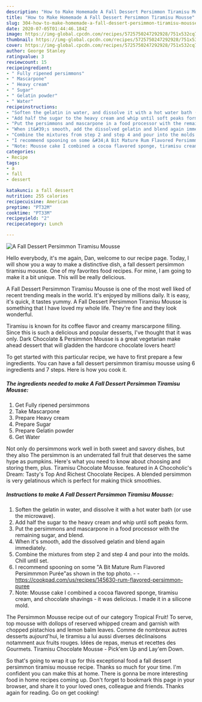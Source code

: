 ```yaml
---
description: "How to Make Homemade A Fall Dessert Persimmon Tiramisu Mousse"
title: "How to Make Homemade A Fall Dessert Persimmon Tiramisu Mousse"
slug: 304-how-to-make-homemade-a-fall-dessert-persimmon-tiramisu-mousse
date: 2020-07-05T01:44:46.184Z
image: https://img-global.cpcdn.com/recipes/5725750247292928/751x532cq70/a-fall-dessert-persimmon-tiramisu-mousse-recipe-main-photo.jpg
thumbnail: https://img-global.cpcdn.com/recipes/5725750247292928/751x532cq70/a-fall-dessert-persimmon-tiramisu-mousse-recipe-main-photo.jpg
cover: https://img-global.cpcdn.com/recipes/5725750247292928/751x532cq70/a-fall-dessert-persimmon-tiramisu-mousse-recipe-main-photo.jpg
author: George Stanley
ratingvalue: 3
reviewcount: 15
recipeingredient:
- " Fully ripened persimmons"
- " Mascarpone"
- " Heavy cream"
- " Sugar"
- " Gelatin powder"
- " Water"
recipeinstructions:
- "Soften the gelatin in water, and dissolve it with a hot water bath (or use the microwave)."
- "Add half the sugar to the heavy cream and whip until soft peaks form."
- "Put the persimmons and mascarpone in a food processor with the remaining sugar, and blend."
- "When it&#39;s smooth, add the dissolved gelatin and blend again immediately."
- "Combine the mixtures from step 2 and step 4 and pour into the molds. Chill until set."
- "I recommend spooning on some &#34;A Bit Mature Rum Flavored Persimmmon Purée&#34;as shown in the top photo.  https://cookpad.com/us/recipes/145630-rum-flavored-persimmon-puree"
- "Note: Mousse cake I combined a cocoa flavored sponge, tiramisu cream, and chocolate shavings - it was delicious. I made it in a silicone mold."
categories:
- Recipe
tags:
- a
- fall
- dessert

katakunci: a fall dessert 
nutrition: 255 calories
recipecuisine: American
preptime: "PT32M"
cooktime: "PT33M"
recipeyield: "2"
recipecategory: Lunch

---
```



![A Fall Dessert Persimmon Tiramisu Mousse](https://img-global.cpcdn.com/recipes/5725750247292928/751x532cq70/a-fall-dessert-persimmon-tiramisu-mousse-recipe-main-photo.jpg)

Hello everybody, it's me again, Dan, welcome to our recipe page. Today, I will show you a way to make a distinctive dish, a fall dessert persimmon tiramisu mousse. One of my favorites food recipes. For mine, I am going to make it a bit unique. This will be really delicious.

A Fall Dessert Persimmon Tiramisu Mousse is one of the most well liked of recent trending meals in the world. It's enjoyed by millions daily. It is easy, it's quick, it tastes yummy. A Fall Dessert Persimmon Tiramisu Mousse is something that I have loved my whole life. They're fine and they look wonderful.

Tiramisu is known for its coffee flavor and creamy marscarpone filling. Since this is such a delicious and popular desserts, I&#39;ve thought that it was only. Dark Chocolate &amp; Persimmon Mousse is a great vegetarian make ahead dessert that will gladden the hardcore chocolate lovers heart!


To get started with this particular recipe, we have to first prepare a few ingredients. You can have a fall dessert persimmon tiramisu mousse using 6 ingredients and 7 steps. Here is how you cook it.

<!--inarticleads1-->

##### The ingredients needed to make A Fall Dessert Persimmon Tiramisu Mousse:

1. Get  Fully ripened persimmons
1. Take  Mascarpone
1. Prepare  Heavy cream
1. Prepare  Sugar
1. Prepare  Gelatin powder
1. Get  Water


Not only do persimmons work well in both sweet and savory dishes, but they also The persimmon is an underrated fall fruit that deserves the same hype as pumpkins. Here&#39;s what you need to know about choosing and storing them, plus. Tiramisu Chocolate Mousse. featured in A Chocoholic&#39;s Dream: Tasty&#39;s Top And Richest Chocolate Recipes. A blended persimmon is very gelatinous which is perfect for making thick smoothies. 

<!--inarticleads2-->

##### Instructions to make A Fall Dessert Persimmon Tiramisu Mousse:

1. Soften the gelatin in water, and dissolve it with a hot water bath (or use the microwave).
1. Add half the sugar to the heavy cream and whip until soft peaks form.
1. Put the persimmons and mascarpone in a food processor with the remaining sugar, and blend.
1. When it&#39;s smooth, add the dissolved gelatin and blend again immediately.
1. Combine the mixtures from step 2 and step 4 and pour into the molds. Chill until set.
1. I recommend spooning on some &#34;A Bit Mature Rum Flavored Persimmmon Purée&#34;as shown in the top photo. -  - https://cookpad.com/us/recipes/145630-rum-flavored-persimmon-puree
1. Note: Mousse cake I combined a cocoa flavored sponge, tiramisu cream, and chocolate shavings - it was delicious. I made it in a silicone mold.


The Persimmon Mousse recipe out of our category Tropical Fruit! To serve, top mousse with dollops of reserved whipped cream and garnish with chopped pistachios and lemon balm leaves. Comme de nombreux autres desserts aujourd&#39;hui, le tiramisu a lui aussi diverses déclinaisons notamment aux fruits rouges. Idées de repas, menus et recettes des Gourmets. Tiramisu Chocolate Mousse - Pick&#39;em Up and Lay&#39;em Down. 

So that's going to wrap it up for this exceptional food a fall dessert persimmon tiramisu mousse recipe. Thanks so much for your time. I'm confident you can make this at home. There is gonna be more interesting food in home recipes coming up. Don't forget to bookmark this page in your browser, and share it to your loved ones, colleague and friends. Thanks again for reading. Go on get cooking!
